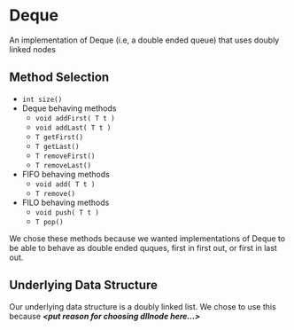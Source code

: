 # Deque
An implementation of Deque (i.e, a double ended queue) that uses doubly linked nodes

## Method Selection
* `int size()`
* Deque behaving methods
	* `void addFirst( T t )`
	* `void addLast( T t )`
	* `T getFirst()`
	* `T getLast()`
	* `T removeFirst()`
	* `T removeLast()`
* FIFO behaving methods
	* `void add( T t )`
    * `T remove()`
* FILO behaving methods
	* `void push( T t )`
	* `T pop()`

We chose these methods because we wanted implementations of Deque to be able to behave as double ended quques, first in first out, or first in last out.

## Underlying Data Structure
Our underlying data structure is a doubly linked list. We chose to use this because _**\<put reason for choosing dllnode here...\>**_
